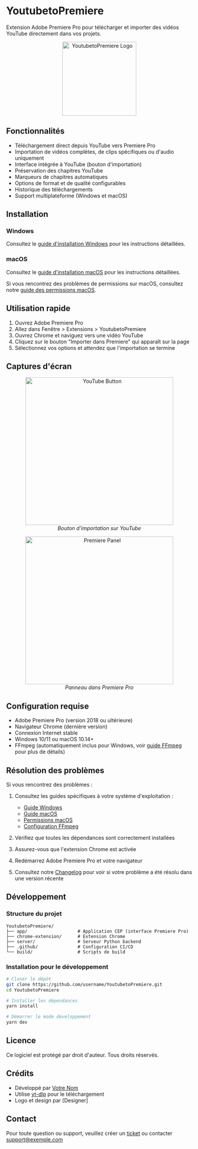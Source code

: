 # YoutubetoPremiere

Extension Adobe Premiere Pro pour télécharger et importer des vidéos YouTube directement dans vos projets.

<p align="center">
  <img src="app/images/logo.png" alt="YoutubetoPremiere Logo" width="200">
</p>

## Fonctionnalités

- Téléchargement direct depuis YouTube vers Premiere Pro
- Importation de vidéos complètes, de clips spécifiques ou d'audio uniquement
- Interface intégrée à YouTube (bouton d'importation)
- Préservation des chapitres YouTube
- Marqueurs de chapitres automatiques
- Options de format et de qualité configurables
- Historique des téléchargements
- Support multiplateforme (Windows et macOS)

## Installation

### Windows
Consultez le [guide d'installation Windows](docs/WINDOWS_SETUP.md) pour les instructions détaillées.

### macOS
Consultez le [guide d'installation macOS](docs/MACOS_SETUP.md) pour les instructions détaillées.

Si vous rencontrez des problèmes de permissions sur macOS, consultez notre [guide des permissions macOS](docs/MACOS_PERMISSIONS.md).

## Utilisation rapide

1. Ouvrez Adobe Premiere Pro
2. Allez dans Fenêtre > Extensions > YoutubetoPremiere
3. Ouvrez Chrome et naviguez vers une vidéo YouTube
4. Cliquez sur le bouton "Importer dans Premiere" qui apparaît sur la page
5. Sélectionnez vos options et attendez que l'importation se termine

## Captures d'écran

<p align="center">
  <img src="docs/screenshots/youtube-button.png" alt="YouTube Button" width="400">
  <br>
  <em>Bouton d'importation sur YouTube</em>
</p>

<p align="center">
  <img src="docs/screenshots/premiere-panel.png" alt="Premiere Panel" width="400">
  <br>
  <em>Panneau dans Premiere Pro</em>
</p>

## Configuration requise

- Adobe Premiere Pro (version 2018 ou ultérieure)
- Navigateur Chrome (dernière version)
- Connexion Internet stable
- Windows 10/11 ou macOS 10.14+
- FFmpeg (automatiquement inclus pour Windows, voir [guide FFmpeg](docs/FFMPEG_CONFIG.md) pour plus de détails)

## Résolution des problèmes

Si vous rencontrez des problèmes :

1. Consultez les guides spécifiques à votre système d'exploitation :
   - [Guide Windows](docs/WINDOWS_SETUP.md)
   - [Guide macOS](docs/MACOS_SETUP.md)
   - [Permissions macOS](docs/MACOS_PERMISSIONS.md)
   - [Configuration FFmpeg](docs/FFMPEG_CONFIG.md)

2. Vérifiez que toutes les dépendances sont correctement installées
3. Assurez-vous que l'extension Chrome est activée
4. Redémarrez Adobe Premiere Pro et votre navigateur
5. Consultez notre [Changelog](CHANGELOG.md) pour voir si votre problème a été résolu dans une version récente

## Développement

### Structure du projet

```
YoutubetoPremiere/
├── app/                   # Application CEP (interface Premiere Pro)
├── chrome-extension/      # Extension Chrome
├── server/                # Serveur Python backend
├── .github/               # Configuration CI/CD
└── build/                 # Scripts de build
```

### Installation pour le développement

```bash
# Cloner le dépôt
git clone https://github.com/username/YoutubetoPremiere.git
cd YoutubetoPremiere

# Installer les dépendances
yarn install

# Démarrer le mode développement
yarn dev
```

## Licence

Ce logiciel est protégé par droit d'auteur. Tous droits réservés.

## Crédits

- Développé par [Votre Nom](https://github.com/username)
- Utilise [yt-dlp](https://github.com/yt-dlp/yt-dlp) pour le téléchargement
- Logo et design par [Designer]

## Contact

Pour toute question ou support, veuillez créer un [ticket](https://github.com/username/YoutubetoPremiere/issues) ou contacter support@exemple.com
